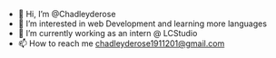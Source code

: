 - 👋 Hi, I’m @Chadleyderose
- 👀 I’m interested in web Development and learning more languages
- 🌱 I’m currently working as an intern @ LCStudio
- 📫 How to reach me chadleyderose1911201@gmail.com
<!---
Chadleyderose/Chadleyderose is a ✨ special ✨ repository because its `README.md` (this file) appears on your GitHub profile.
You can click the Preview link to take a look at your changes.
--->

